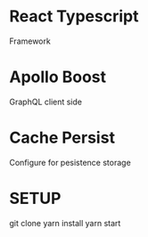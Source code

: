# React Typescript

Framework

# Apollo Boost

GraphQL client side

# Cache Persist

Configure for pesistence storage

# SETUP

git clone
yarn install
yarn start
